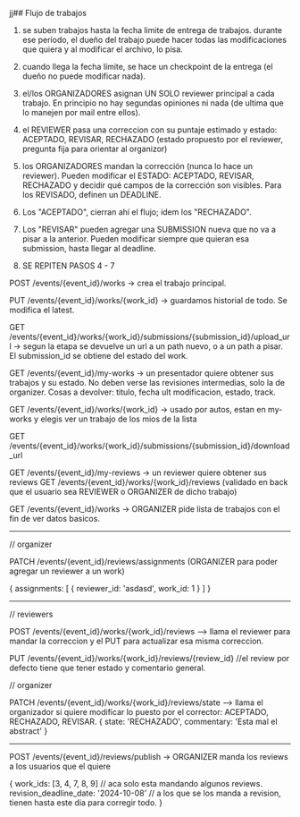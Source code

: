 jj## Flujo de trabajos

1) se suben trabajos hasta la fecha limite de entrega de trabajos.
durante ese período, el dueño del trabajo puede hacer todas las modificaciones que quiera y al modificar el archivo, lo pisa.

2) cuando llega la fecha límite, se hace un checkpoint de la entrega (el dueño no puede modificar nada).

3) el/los ORGANIZADORES asignan UN SOLO reviewer principal a cada trabajo. En principio no hay segundas opiniones ni nada (de ultima que lo manejen por mail entre ellos).

4) el REVIEWER pasa una correccion con su puntaje estimado y estado: ACEPTADO, REVISAR, RECHAZADO (estado propuesto por el reviewer, pregunta fija para orientar al organizor)

5) los ORGANIZADORES mandan la corrección (nunca lo hace un reviewer). Pueden modificar el ESTADO: ACEPTADO, REVISAR, RECHAZADO y decidir qué campos de la corrección son visibles. Para los REVISADO, definen un DEADLINE.

6) Los "ACEPTADO", cierran ahí el flujo; idem los "RECHAZADO".

7) Los "REVISAR" pueden agregar una SUBMISSION nueva que no va a pisar a la anterior. Pueden modificar siempre que quieran esa submission, hasta llegar al deadline.

8) SE REPITEN PASOS 4 - 7


POST /events/{event_id}/works -> crea el trabajo principal.

PUT /events/{event_id}/works/{work_id} -> guardamos historial de todo. Se modifica el latest.

GET /events/{event_id}/works/{work_id}/submissions/{submission_id}/upload_url -> segun la etapa se devuelve un url a un path nuevo, o a un path a pisar.
El submission_id se obtiene del estado del work.

GET /events/{event_id}/my-works -> un presentador quiere obtener sus trabajos y su estado. No deben verse las revisiones intermedias, solo la de organizer.
Cosas a devolver: titulo, fecha ult modificacion, estado, track.

GET /events/{event_id}/works/{work_id} -> usado por autos, estan en my-works y elegis ver un trabajo de los mios de la lista


GET /events/{event_id}/works/{work_id}/submissions/{submission_id}/download_url

GET /events/{event_id}/my-reviews -> un reviewer quiere obtener sus reviews
GET /events/{event_id}/works/{work_id}/reviews (validado en back que el usuario sea REVIEWER o ORGANIZER de dicho trabajo)


GET /events/{event_id}/works -> ORGANIZER pide lista de trabajos con el fin de ver datos basicos.

---------------------

// organizer

PATCH /events/{event_id}/reviews/assignments (ORGANIZER para poder agregar un reviewer a un work)

{
    assignments: [
        {
            reviewer_id: 'asdasd',
            work_id: 1
        }
    ]
}


-----------------------

// reviewers

POST /events/{event_id}/works/{work_id}/reviews --> llama el reviewer para mandar la correccion y el PUT para actualizar esa misma correccion.

PUT /events/{event_id}/works/{work_id}/reviews/{review_id} //el review por defecto tiene que tener estado y comentario general. 



// organizer

PATCH /events/{event_id}/works/{work_id}/reviews/state --> llama el organizador si quiere modificar lo puesto por el corrector: ACEPTADO, RECHAZADO, REVISAR.
{
    state: 'RECHAZADO',
    commentary: 'Esta mal el abstract'
}

----------------------

POST /events/{event_id}/reviews/publish -> ORGANIZER manda los reviews a los usuarios que el quiere

{
    work_ids: [3, 4, 7, 8, 9] // aca solo esta mandando algunos reviews.
    revision_deadline_date: '2024-10-08' // a los que se los manda a revision, tienen hasta este dia para corregir todo.
}



